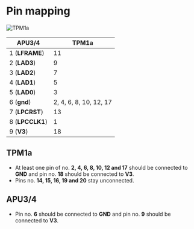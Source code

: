 # Pin mapping

![TPM1a](/docs/TPM1a.png)

APU3/4 | TPM1a
-----|-----
1 (**LFRAME**) | 11
2 (**LAD3**) | 9
3 (**LAD2**) | 7
4 (**LAD1**) | 5
5 (**LAD0**) | 3
6 (**gnd**) | 2, 4, 6, 8, 10, 12, 17
7 (**LPCRST**) | 13
8 (**LPCCLK1**) | 1
9 (**V3**) | 18

## TPM1a
+ At least one pin of no. **2, 4, 6, 8, 10, 12 and 17** should be connected to **GND** and 
pin no. **18** should be connected to **V3**.
+ Pins no. **14, 15, 16, 19 and 20** stay unconnected.


## APU3/4
+ Pin no. **6** should be connected to **GND** and pin no. **9** should be 
connected to **V3**.
